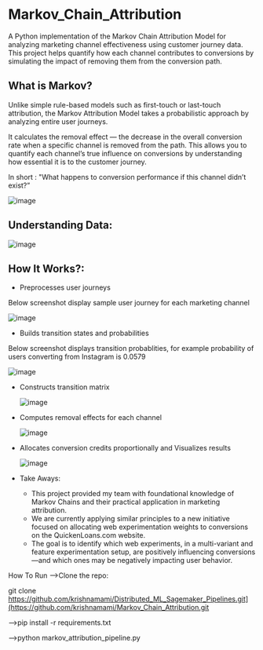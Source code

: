 # Markov_Chain_Attribution
A Python implementation of the Markov Chain Attribution Model for analyzing marketing channel effectiveness using customer journey data. This project helps quantify how each channel contributes to conversions by simulating the impact of removing them from the conversion path.

## What is Markov?
Unlike simple rule-based models such as first-touch or last-touch attribution, the Markov Attribution Model takes a probabilistic approach by analyzing entire user journeys.

It calculates the removal effect — the decrease in the overall conversion rate when a specific channel is removed from the path. This allows you to quantify each channel’s true influence on conversions by understanding how essential it is to the customer journey.

In short : "What happens to conversion performance if this channel didn’t exist?”

![image](https://github.com/user-attachments/assets/9ef05498-a215-425a-bbc9-ed08f651752e)

## Understanding Data:

![image](https://github.com/user-attachments/assets/2d47edfb-a04d-46eb-bfe6-19b291a1c145)

## How It Works?:
 * Preprocesses user journeys
   
Below screenshot display sample user journey for each marketing channel
   
   ![image](https://github.com/user-attachments/assets/6a9ca941-8d8c-48f6-8484-9efecbb1ee9a)


* Builds transition states and probabilities
  
Below screenshot displays transition probablities, for example probability of users converting from Instagram is 0.0579

  ![image](https://github.com/user-attachments/assets/c7697055-cf6e-4627-a39d-e86f2e364234)


* Constructs transition matrix

  ![image](https://github.com/user-attachments/assets/33c5c058-7304-4816-9b29-45a721259b99)


* Computes removal effects for each channel

  ![image](https://github.com/user-attachments/assets/c889ac52-8789-4d93-b297-d2ad8de44876)


* Allocates conversion credits proportionally and Visualizes results

  ![image](https://github.com/user-attachments/assets/5b8fb0b4-5922-4c6b-a2aa-9e69271ab7b0)

* Take Aways:

     * This project provided my team with foundational knowledge of Markov Chains and their practical application in marketing attribution.
     * We are currently applying similar principles to a new initiative focused on allocating web experimentation weights to conversions on the QuickenLoans.com website.
     * The goal is to identify which web experiments, in a multi-variant and feature experimentation setup, are positively influencing conversions—and which ones may be negatively impacting user behavior.
 
How To Run
-->Clone the repo: 

git clone https://github.com/krishnamami/Distributed_ML_Sagemaker_Pipelines.git](https://github.com/krishnamami/Markov_Chain_Attribution.git

-->pip install -r requirements.txt

-->python markov_attribution_pipeline.py
